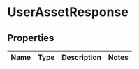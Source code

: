 

# UserAssetResponse


## Properties

| Name | Type | Description | Notes |
|------------ | ------------- | ------------- | -------------|



